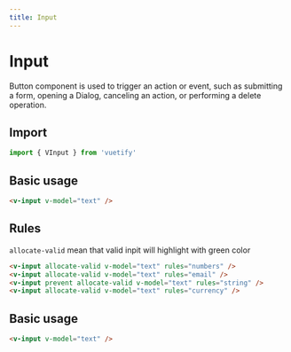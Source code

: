 ```yaml
---
title: Input
---
```


# Input

Button component is used to trigger an action or event, such as submitting a form, opening a Dialog, canceling an action, or performing a delete operation.

## Import

```javascript
import { VInput } from 'vuetify'
```

## Basic usage

<WrapView>
  <v-input />
</WrapView>

```html
<v-input v-model="text" />
```


## Rules

```allocate-valid``` mean that valid inpit will highlight with green color

<WrapView vertical>
  <v-input allocate-valid v-model="text" rules="numbers" />
  <v-input allocate-valid v-model="text" rules="email" />
  <v-input prevent allocate-valid v-model="text" rules="string" />
  <v-input allocate-valid v-model="text" rules="currency" />
</WrapView>

```html
<v-input allocate-valid v-model="text" rules="numbers" />
<v-input allocate-valid v-model="text" rules="email" />
<v-input prevent allocate-valid v-model="text" rules="string" />
<v-input allocate-valid v-model="text" rules="currency" />
```

## Basic usage

<WrapView>
  <v-input v-model="text">
    <template #icon-left>
      <MagnifyingGlassIcon />
    </template>
    <template #icon-right>
      <InformationCircleIcon />
    </template>
  </v-input>
</WrapView>

```html
<v-input v-model="text" />
```

